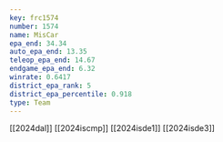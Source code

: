 ```yaml
---
key: frc1574
number: 1574
name: MisCar
epa_end: 34.34
auto_epa_end: 13.35
teleop_epa_end: 14.67
endgame_epa_end: 6.32
winrate: 0.6417
district_epa_rank: 5
district_epa_percentile: 0.918
type: Team
---
```

[[2024dal]]
[[2024iscmp]]
[[2024isde1]]
[[2024isde3]]
